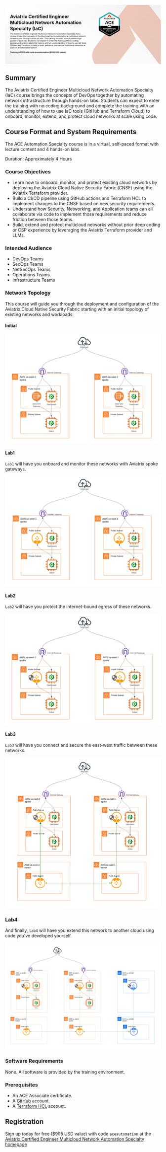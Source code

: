 ![ACE Automation Speciality](images/ace-automation-banner.png)

## Summary

The Aviatrix Certified Engineer Multicloud Network Automation Specialty (IaC) course brings the concepts of DevOps together by automating network infrastructure through hands-on labs. Students can expect to enter the training with no coding background and complete the training with an understanding of how to use IaC tools (GitHub and Terraform Cloud) to onboard, monitor, extend, and protect cloud networks at scale using code.

## Course Format and System Requirements

The ACE Automation Specialty course is in a virtual, self-paced format with lecture content and 4 hands-on labs.

Duration: Approximately 4 Hours

### Course Objectives

- Learn how to onboard, monitor, and protect existing cloud networks by deploying the Aviatrix Cloud Native Security Fabric (CNSF) using the Aviatrix Terraform provider.
- Build a CI/CD pipeline using GitHub actions and Terraform HCL to implement changes to the CNSF based on new security requirements.
- Understand how Security, Networking, and Application teams can all collaborate via code to implement those requirements and reduce friction between those teams.
- Build, extend and protect multicloud networks without prior deep coding or CSP experience by leveraging the Aviatrix Terraform provider and LLMs.

### Intended Audience

- DevOps Teams
- SecOps Teams
- NetSecOps Teams
- Operations Teams
- Infrastructure Teams

### Network Topology

This course will guide you through the deployment and configuration of the Aviatrix Cloud Native Security Fabric starting with an initial topology of existing networks and workloads:

#### Initial

![Initial Topology](images/initial_topology.png)

#### Lab1

`Lab1` will have you onboard and monitor these networks with Aviatrix spoke gateways.

![Lab1 Topology](images/lab1_topology.png)

#### Lab2

`Lab2` will have you protect the Internet-bound egress of these networks.

![Lab2 Topology](images/lab2_topology.png)

#### Lab3

`Lab3` will have you connect and secure the east-west traffic between these networks.

![Lab3 Topology](images/lab3_topology.png)

### Lab4

And finally, `lab4` will have you extend this network to another cloud using code you've developed yourself.

![Lab4 Topology](images/lab4_topology.png)

### Software Requirements

None. All software is provided by the training environment.

### Prerequisites

- An ACE Associate certificate.
- A [GitHub](https://github.com) account.
- A [Terraform HCL](https://app.terraform.io) account.

## Registration

Sign up today for free ($995 USD value) with code `aceautomation` at the [Aviatrix Certified Engineer Multicloud Network Automation Specialty homepage](https://aviatrix.com/ace-automation/)

